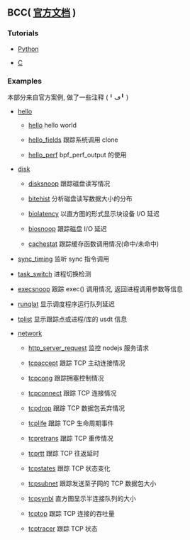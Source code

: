 ## BCC( [官方文档](https://github.com/iovisor/bcc/blob/master/docs/reference_guide.md) )

### Tutorials

- [Python](./tutorials/PYTHON.md)

- [C](./tutorials/C.md)

### Examples

本部分来自官方案例, 做了一些注释 (╹ڡ╹ )

- [hello](./hello)

  - [hello](./hello/hello_world/hello.py) hello world

  - [hello_fields](./hello/hello_fields.py) 跟踪系统调用 clone

  - [hello_perf](./hello/hello_perf_output.py) bpf_perf_output 的使用

- [disk](./disk)

  - [disksnoop](./disk/disksnoop.py) 跟踪磁盘读写情况

  - [bitehist](./disk/bitehist.py) 分析磁盘读写数据大小的分布

  - [biolatency](./disk/biolatency.py) 以直方图的形式显示块设备 I/O 延迟

  - [biosnoop](./disk/biosnoop.py) 跟踪磁盘 I/O 延迟

  - [cachestat](./disk/cachestat.py) 跟踪缓存函数调用情况(命中/未命中)

- [sync_timing](./sync_timing.py) 监听 sync 指令调用

- [task_switch](./task_switch.py) 进程切换检测

- [execsnoop](./execsnoop.py) 跟踪 exec() 调用情况, 返回进程调用参数等信息

- [runqlat](./runqlat.py) 显示调度程序运行队列延迟

- [tplist](./tplist.py) 显示跟踪点或进程/库的 usdt 信息

- [network](./network)

  - [http_server_request](./network/nodejs/http__server__request.py) 监控 nodejs 服务请求

  - [tcpaccept](./network/tcpaccept.py) 跟踪 TCP 主动连接情况

  - [tcpcong](./network/tcpcong.py) 跟踪拥塞控制情况

  - [tcpconnect](./network/tcpconnect.py) 跟踪 TCP 连接情况

  - [tcpdrop](./network/tcpdrop.py) 跟踪 TCP 数据包丢弃情况

  - [tcplife](./network/tcplife.py) 跟踪 TCP 生命周期事件

  - [tcpretrans](./network/tcpretrans.py) 跟踪 TCP 重传情况

  - [tcprtt](./network/tcprtt.py) 跟踪 TCP 往返延时

  - [tcpstates](./network/tcpstates.py) 跟踪 TCP 状态变化

  - [tcpsubnet](./network/tcpsubnet.py) 跟踪发送至子网的 TCP 数据包大小

  - [tcpsynbl](./network/tcpsynbl.py) 直方图显示半连接队列的大小

  - [tcptop](./network/tcptop.py) 跟踪 TCP 连接的吞吐量

  - [tcptracer](./network/tcptracer.py) 跟踪 TCP 状态
